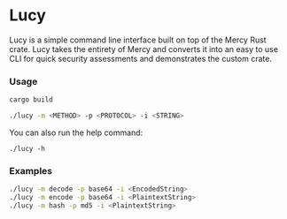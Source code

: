 # Lucy
Lucy is a simple command line interface built on top of the Mercy Rust crate. Lucy takes the entirety of Mercy and converts it into an easy to use CLI for quick security assessments and demonstrates the custom crate.

### Usage
```bash
cargo build
```

```bash
./lucy -m <METHOD> -p <PROTOCOL> -i <STRING>
```

You can also run the help command:
```
./lucy -h
```

### Examples
```bash
./lucy -m decode -p base64 -i <EncodedString>
./lucy -m encode -p base64 -i <PlaintextString>
./lucy -m hash -p md5 -i <PlaintextString>
```